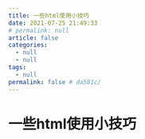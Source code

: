 ```yaml
---
title: 一些html使用小技巧
date: 2021-07-25 21:49:33
# permalink: null
article: false
categories: 
  - null
  - null
tags: 
  - null
permalink: false # da581c/
---
```


# 一些html使用小技巧
